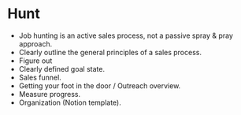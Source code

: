 # Hunt
- Job hunting is an active sales process, not a passive spray & pray approach.
- Clearly outline the general principles of a sales process.
- Figure out 
- Clearly defined goal state.
- Sales funnel.
- Getting your foot in the door / Outreach overview.
- Measure progress.
- Organization (Notion template).